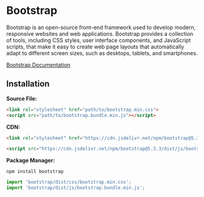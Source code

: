 # Bootstrap

Bootstrap is an open-source front-end framework used to develop modern, responsive websites and web applications.
Bootstrap provides a collection of tools, including CSS styles, user interface components, and JavaScript scripts, that make it easy to create web page layouts that automatically adapt to different screen sizes, such as desktops, tablets, and smartphones.

<a href="https://getbootstrap.com/docs/5.3/getting-started/introduction/" target="_blank">Bootstrap Documentation</a>

## Installation

**Source File:**

``` html
<link rel="stylesheet" href="path/to/bootstrap.min.css">
<script src="path/to/bootstrap.bundle.min.js"></script>
```

**CDN:**

``` html
<link rel="stylesheet" href="https://cdn.jsdelivr.net/npm/bootstrap@5.3.3/dist/css/bootstrap.min.css" integrity="sha384-QWTKZyjpPEjISv5WaRU9OFeRpok6YctnYmDr5pNlyT2bRjXh0JMhjY6hW+ALEwIH" crossorigin="anonymous">

<script src="https://cdn.jsdelivr.net/npm/bootstrap@5.3.3/dist/js/bootstrap.bundle.min.js" integrity="sha384-YvpcrYf0tY3lHB60NNkmXc5s9fDVZLESaAA55NDzOxhy9GkcIdslK1eN7N6jIeHz" crossorigin="anonymous"></script>
```

**Package Manager:**

```console
npm install bootstrap
```

``` javascript
import 'bootstrap/dist/css/bootstrap.min.css';
import 'bootstrap/dist/js/bootstrap.bundle.min.js';
```